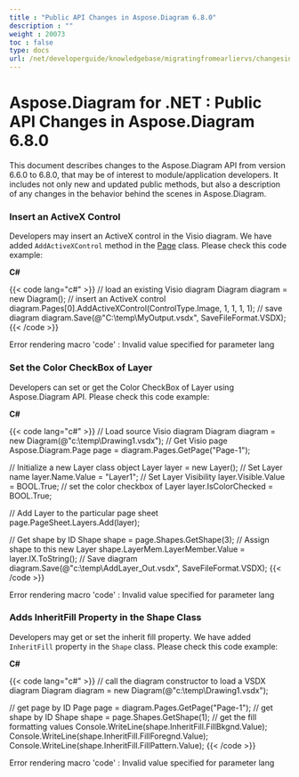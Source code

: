 ```yaml
---
title : "Public API Changes in Aspose.Diagram 6.8.0" 
description : "" 
weight : 20073 
toc : false
type: docs
url: /net/developerguide/knowledgebase/migratingfromearliervs/changesin6xx/public+api+changes+in+aspose.diagram+6.8.0/
---
```


# Aspose.Diagram for .NET : Public API Changes in Aspose.Diagram 6.8.0


This document describes changes to the Aspose.Diagram API from version 6.6.0 to 6.8.0, that may be of interest to module/application developers. It includes not only new and updated public methods, but also a description of any changes in the behavior behind the scenes in Aspose.Diagram.

### Insert an ActiveX Control

Developers may insert an ActiveX control in the Visio diagram. We have added `AddActiveXControl` method in the [Page](http://www.aspose.com/api/net/diagram/aspose.diagram/page) class. Please check this code example:

**C#**

{{< code lang="c#" >}}
// load an existing Visio diagram
Diagram diagram = new Diagram();
// insert an ActiveX control
diagram.Pages[0].AddActiveXControl(ControlType.Image, 1, 1, 1, 1);
// save diagram
diagram.Save(@"C:\temp\MyOutput.vsdx", SaveFileFormat.VSDX);
{{< /code >}}

Error rendering macro 'code' : Invalid value specified for parameter lang

### Set the Color CheckBox of Layer

Developers can set or get the Color CheckBox of Layer using Aspose.Diagram API. Please check this code example:

**C#**

{{< code lang="c#" >}}
// Load source Visio diagram
Diagram diagram = new Diagram(@"c:\temp\Drawing1.vsdx");
// Get Visio page
Aspose.Diagram.Page page = diagram.Pages.GetPage("Page-1");

// Initialize a new Layer class object
Layer layer = new Layer();
// Set Layer name
layer.Name.Value = "Layer1";
// Set Layer Visibility
layer.Visible.Value = BOOL.True;
// set the color checkbox of Layer
layer.IsColorChecked = BOOL.True;

// Add Layer to the particular page sheet
page.PageSheet.Layers.Add(layer);

// Get shape by ID
Shape shape = page.Shapes.GetShape(3);
// Assign shape to this new Layer
shape.LayerMem.LayerMember.Value = layer.IX.ToString();
// Save diagram
diagram.Save(@"c:\temp\AddLayer_Out.vsdx", SaveFileFormat.VSDX);
{{< /code >}}

Error rendering macro 'code' : Invalid value specified for parameter lang

### Adds InheritFill Property in the Shape Class

Developers may get or set the inherit fill property. We have added `InheritFill` property in the `Shape` class. Please check this code example:

**C#**

{{< code lang="c#" >}}
// call the diagram constructor to load a VSDX diagram
Diagram diagram = new Diagram(@"c:\temp\Drawing1.vsdx");

// get page by ID
Page page = diagram.Pages.GetPage("Page-1");
// get shape by ID
Shape shape = page.Shapes.GetShape(1);
// get the fill formatting values
Console.WriteLine(shape.InheritFill.FillBkgnd.Value);
Console.WriteLine(shape.InheritFill.FillForegnd.Value);
Console.WriteLine(shape.InheritFill.FillPattern.Value);
{{< /code >}}

Error rendering macro 'code' : Invalid value specified for parameter lang

